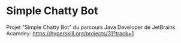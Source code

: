 # Simple Chatty Bot
Projet "Simple Chatty Bot" du parcours Java Developer de JetBrains Acamdey: https://hyperskill.org/projects/31?track=1

